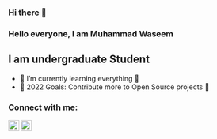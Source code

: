 ### Hi there 👋

<!--
**iMuhammadwaseem/iMuhammadwaseem** is a ✨ _special_ ✨ repository because its `README.md` (this file) appears on your GitHub profile.

Here are some ideas to get you started:

- 🔭 I’m currently working on ...
- 🌱 I’m currently learning ...
- 👯 I’m looking to collaborate on ...
- 🤔 I’m looking for help with ...
- 💬 Ask me about ...
- 📫 How to reach me: ...
- 😄 Pronouns: ...
- ⚡ Fun fact: ...
-->
### Hello everyone, I am Muhammad Waseem 

## I am undergraduate Student 

- 🌱 I’m currently learning everything 🤙
- 🥅 2022 Goals: Contribute more to Open Source projects 💪

### Connect with me:

[<img align="left" alt="codeSTACKr | LinkedIn" width="22px" src="https://www.flaticon.com/premium-icon/linkedin_2335321?term=linkedin&page=1&position=92&page=1&position=92&related_id=2335321&origin=tag" />][linkedin]
[<img align="left" alt="codeSTACKr | Instagram" width="22px" src="https://cdn.jsdelivr.net/npm/simple-icons@v3/icons/instagram.svg" />][instagram]

<br />

[instagram]: https://instagram.com/imuhammadwaseem17
[linkedin]: https://linkedin.com/in/imuhammadwaseem
